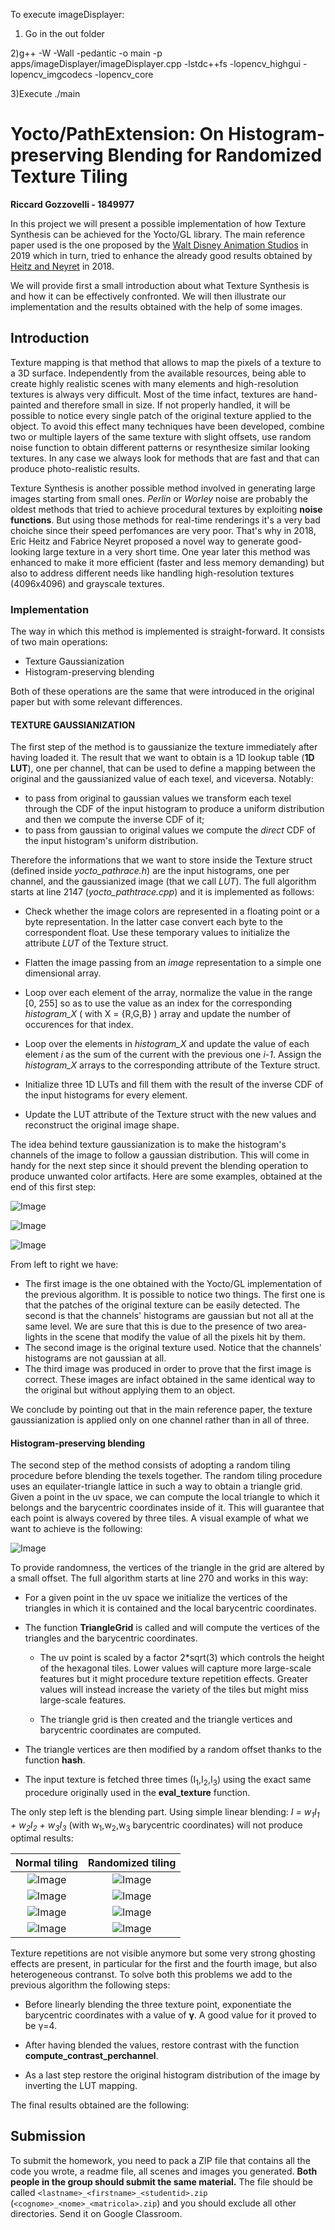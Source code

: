 To execute imageDisplayer:

1) Go in the out folder

2)g++ -W -Wall -pedantic -o main -p apps/imageDisplayer/imageDisplayer.cpp -lstdc++fs -lopencv_highgui -lopencv_imgcodecs -lopencv_core

3)Execute ./main

# Yocto/PathExtension: On Histogram-preserving Blending for Randomized Texture Tiling
 **Riccard Gozzovelli - 1849977**

In this project we will present a possible implementation of how Texture Synthesis can be achieved for the Yocto/GL library. The main reference paper used is the one proposed by the [Walt Disney Animation Studios](http://www.jcgt.org/published/0008/04/02/paper.pdf) in 2019 which in turn, tried to enhance the already good results obtained by [Heitz and Neyret](https://hal.inria.fr/hal-01824773) in 2018.

We will provide first a small introduction about what Texture Synthesis is and how it can be effectively confronted. We will then illustrate our implementation and the results obtained with the help of some images.

## Introduction
Texture mapping is that method that allows to map the pixels of a texture to a 3D surface. Independently from the available resources, being able to create highly realistic scenes with many elements and high-resolution textures is always very difficult. Most of the time infact, textures are hand-painted and therefore small in size. If not properly handled, it will be possible to notice every single patch of the original texture applied to the object. To avoid this effect many techniques have been developed, combine two or multiple layers of the same texture with slight offsets, use random noise function to obtain different patterns or resynthesize similar looking textures. In any case we always look for methods that are fast and that can produce photo-realistic results.

Texture Synthesis is another possible method involved in generating large images starting from small ones. *Perlin* or *Worley* noise are probably the oldest methods that tried to achieve procedural textures by exploiting **noise functions**. But using those methods for real-time renderings it's a very bad choiche since their speed perfomances are very poor. That's why in 2018, Eric Heitz and Fabrice Neyret proposed a novel way to generate good-looking large texture in a very short time. One year later this method was enhanced to make it more efficient (faster and less memory demanding) but also to address different needs like handling high-resolution textures (4096x4096) and grayscale textures.

### Implementation
The way in which this method is implemented is straight-forward. It consists of two main operations:

- Texture Gaussianization
- Histogram-preserving blending

Both of these operations are the same that were introduced in the original paper but with some relevant differences. 

#### TEXTURE GAUSSIANIZATION
The first step of the method is to gaussianize the texture immediately after having loaded it. The result that we want to obtain is a 1D lookup table (**1D LUT**), one per channel, that can be used to define a mapping between the original and the gaussianized value of each texel, and viceversa. Notably:
 - to pass from original to gaussian values we transform each texel through the CDF of the input histogram to produce a uniform distribution and then we compute the inverse CDF of it;
 - to pass from gaussian to original values we compute the *direct* CDF of the input histogram's uniform distribution.

Therefore the informations that we want to store inside the Texture struct (defined inside *yocto_pathrace.h*) are the input histograms, one per channel, and the gaussianized image (that we call *LUT*).
The full algorithm starts at line 2147 (*yocto_pathtrace.cpp*) and it is implemented as follows:

- Check whether the image colors are represented in a floating point or a byte representation. In the latter case convert each byte to the correspondent float. Use these temporary values to initialize the attribute *LUT* of the Texture struct.

- Flatten the image passing from an *image<vec3f>* representation to a simple one dimensional array.

- Loop over each element of the array, normalize the value in the range [0, 255] so as to use the value as an index for the corresponding *histogram_X* ( with X = {R,G,B} ) array and update the number of occurences for that index.

- Loop over the elements in *histogram_X* and update the value of each element *i* as the sum of the current with the previous one *i-1*. Assign the *histogram_X* arrays to the corresponding attribute of the Texture struct.

- Initialize three 1D LUTs and fill them with the result of the inverse CDF of the input histograms for every element.

- Update the LUT attribute of the Texture struct with the new values and reconstruct the original image shape. 

The idea behind texture gaussianization is to make the histogram's channels of the image to follow a gaussian distribution. This will come in handy for the next step since it should prevent the blending operation to produce unwanted color artifacts. Here are some examples, obtained at the end of this first step:

![Image](images/texture_gaussianization3.png)

![Image](images/texture_gaussianization2.png)

![Image](images/texture_gaussianization1.png)

From left to right we have:
- The first image is the one obtained with the Yocto/GL implementation of the previous algorithm. It is possible to notice two things. The first one is that the patches of the original texture can be easily detected. The second is that the channels' histograms are gaussian but not all at the same level. We are sure that this is due to the presence of two area-lights in the scene that modify the value of all the pixels hit by them.
- The second image is the original texture used. Notice that the channels' histograms are not gaussian at all. 
- The third image was produced in order to prove that the first image is correct. These images are infact obtained in the same identical way to the original but without applying them to an object.

We conclude by pointing out that in the main reference paper, the texture gaussianization is applied only on one channel rather than in all of three.


#### Histogram-preserving blending
The second step of the method consists of adopting a random tiling procedure before blending the texels together. The random tiling procedure uses an equilater-triangle lattice in such a way to obtain a triangle grid. Given a point in the uv space, we can compute the local triangle to which it belongs and the barycentric coordinates inside of it. This will guarantee that each point is always covered by three tiles. A visual example of what we want to achieve is the following:

![Image](images/tiling_and_blending.png)

To provide randomness, the vertices of the triangle in the grid are altered by a small offset. The full algorithm starts at line 270 and works in this way:

- For a given point in the uv space we initialize the vertices of the triangles in which it is contained and the local barycentric coordinates.

- The function **TriangleGrid** is called and will compute the vertices of the triangles and the barycentric coordinates.
    * The uv point is scaled by a factor 2*sqrt(3) which controls the height of the hexagonal tiles. Lower values will capture more large-scale features but it might procedure texture repetition effects. Greater values will instead increase the variety of the tiles but might miss large-scale features.

    * The triangle grid is then created and the triangle vertices and barycentric coordinates are computed.

- The triangle vertices are then modified by a random offset thanks to the function **hash**.

- The input texture is fetched three times (I<sub>1</sub>,I<sub>2</sub>,I<sub>3</sub>) using the exact same procedure originally used in the **eval_texture** function.

The only step left is the blending part. Using simple linear blending: *I = w<sub>1</sub>I<sub>1</sub> + w<sub>2</sub>I<sub>2</sub> + w<sub>3</sub>I<sub>3</sub>* (with w<sub>1</sub>,w<sub>2</sub>,w<sub>3</sub> barycentric coordinates) will not produce optimal results:

Normal tiling                     |  Randomized tiling
:--------------------------------:|:-------------------------:
![Image](images/n_blending1.jpg)  |  ![Image](images/l_blending1.jpg)
![Image](images/n_blending2.jpg)  |  ![Image](images/l_blending2.jpg)
![Image](images/n_blending3.jpg)  |  ![Image](images/l_blending3.jpg)
![Image](images/n_blending4.jpg)  |  ![Image](images/l_blending4.jpg)

Texture repetitions are not visible anymore but some very strong ghosting effects are present, in particular for the first and the fourth image, but also heterogeneous contranst. To solve both this problems we add to the previous algorithm the following steps:

- Before linearly blending the three texture point, exponentiate the barycentric coordinates with a value of **γ**. A good value for it proved to be γ=4.

- After having blended the values, restore contrast with the function **compute_contrast_perchannel**.

- As a last step restore the original histogram distribution of the image by inverting the LUT mapping.

The final results obtained are the following:



## Submission

To submit the homework, you need to pack a ZIP file that contains all the code
you wrote, a readme file, all scenes and images you generated.
**Both people in the group should submit the same material.**
The file should be called `<lastname>_<firstname>_<studentid>.zip` 
(`<cognome>_<nome>_<matricola>.zip`) and you should exclude 
all other directories. Send it on Google Classroom.
 